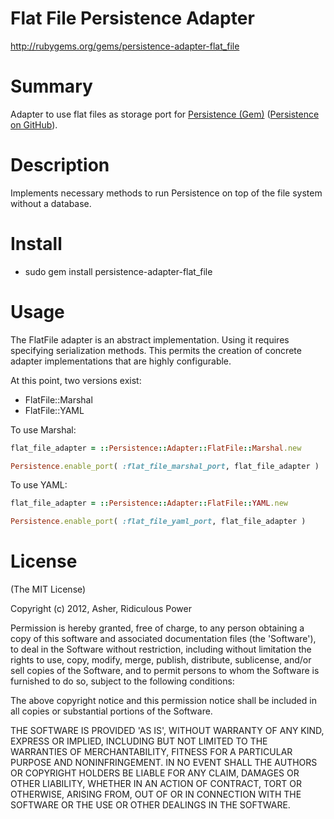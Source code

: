 # Flat File Persistence Adapter #

http://rubygems.org/gems/persistence-adapter-flat_file

# Summary #

Adapter to use flat files as storage port for <a href="https://rubygems.org/gems/persistence">Persistence (Gem)</a> (<a href="https://github.com/RidiculousPower/persistence">Persistence on GitHub</a>).

# Description #

Implements necessary methods to run Persistence on top of the file system without a database.

# Install #

* sudo gem install persistence-adapter-flat_file

# Usage #

The FlatFile adapter is an abstract implementation. Using it requires specifying serialization methods. This permits the creation of concrete adapter implementations that are highly configurable.

At this point, two versions exist:

* FlatFile::Marshal
* FlatFile::YAML

To use Marshal:

```ruby
flat_file_adapter = ::Persistence::Adapter::FlatFile::Marshal.new

Persistence.enable_port( :flat_file_marshal_port, flat_file_adapter )
```

To use YAML:

```ruby
flat_file_adapter = ::Persistence::Adapter::FlatFile::YAML.new

Persistence.enable_port( :flat_file_yaml_port, flat_file_adapter )
```

# License #

  (The MIT License)

  Copyright (c) 2012, Asher, Ridiculous Power

  Permission is hereby granted, free of charge, to any person obtaining
  a copy of this software and associated documentation files (the
  'Software'), to deal in the Software without restriction, including
  without limitation the rights to use, copy, modify, merge, publish,
  distribute, sublicense, and/or sell copies of the Software, and to
  permit persons to whom the Software is furnished to do so, subject to
  the following conditions:

  The above copyright notice and this permission notice shall be
  included in all copies or substantial portions of the Software.

  THE SOFTWARE IS PROVIDED 'AS IS', WITHOUT WARRANTY OF ANY KIND,
  EXPRESS OR IMPLIED, INCLUDING BUT NOT LIMITED TO THE WARRANTIES OF
  MERCHANTABILITY, FITNESS FOR A PARTICULAR PURPOSE AND NONINFRINGEMENT.
  IN NO EVENT SHALL THE AUTHORS OR COPYRIGHT HOLDERS BE LIABLE FOR ANY
  CLAIM, DAMAGES OR OTHER LIABILITY, WHETHER IN AN ACTION OF CONTRACT,
  TORT OR OTHERWISE, ARISING FROM, OUT OF OR IN CONNECTION WITH THE
  SOFTWARE OR THE USE OR OTHER DEALINGS IN THE SOFTWARE.
